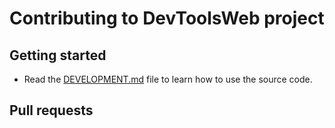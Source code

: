 # Contributing to DevToolsWeb project

## Getting started

- Read the [DEVELOPMENT.md](https://github.com/devtoolsweb/devtoolsweb-monorepo/blob/master/DEVELOPMENT.md) file to learn how to use the source code.

## Pull requests
